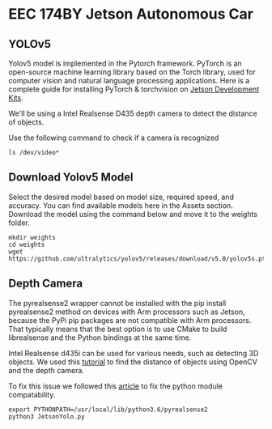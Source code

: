 # EEC 174BY Jetson Autonomous Car

## YOLOv5

Yolov5 model is implemented in the Pytorch framework. PyTorch is an open-source machine learning library based on the Torch library, used for computer vision and natural language processing applications. Here is a complete guide for installing PyTorch & torchvision on [Jetson Development Kits](https://forums.developer.nvidia.com/t/pytorch-for-jetson-version-1-10-now-available/72048/2).

We'll be using a Intel Realsense D435 depth camera to detect the distance of objects.

Use the following command to check if a camera is recognized

`ls /dev/video*`

## Download Yolov5 Model
Select the desired model based on model size, required speed, and accuracy. You can find available models here in the Assets section. Download the model using the command below and move it to the weights folder. 

```
mkdir weights
cd weights
wget https://github.com/ultralytics/yolov5/releases/download/v5.0/yolov5s.pt
```

## Depth Camera

The pyrealsense2 wrapper cannot be installed with the pip install pyrealsense2 method on devices with Arm processors such as Jetson, because the PyPi pip packages are not compatible with Arm processors. That typically means that the best option is to use CMake to build librealsense and the Python bindings at the same time.

Intel Realsense d435i can be used for various needs, such as detecting 3D objects. We used this [tutorial](https://pysource.com/2021/03/11/distance-detection-with-depth-camera-intel-realsense-d435i/) to find the distance of objects using OpenCV and the depth camera.


To fix this issue we followed this [article](https://cognitivexr.at/blog/2021/07/29/installing-pyrealsense2-nvidia-jetson-xavier-nx.html) to fix the python module compatability.

```
export PYTHONPATH=/usr/local/lib/python3.6/pyrealsense2
python3 JetsonYolo.py
```
